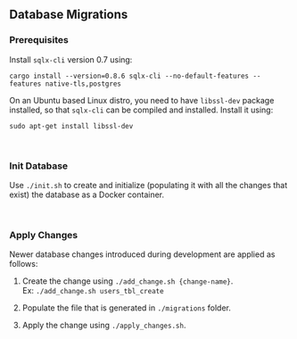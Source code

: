 ## Database Migrations

### Prerequisites

Install `sqlx-cli` version 0.7 using:

```
cargo install --version=0.8.6 sqlx-cli --no-default-features --features native-tls,postgres
```

On an Ubuntu based Linux distro, you need to have `libssl-dev` package installed,
so that `sqlx-cli` can be compiled and installed. Install it using:

```
sudo apt-get install libssl-dev
```

<br/>

### Init Database

Use `./init.sh` to create and initialize (populating it with all the changes that exist) the database as a Docker container.

<br/>

### Apply Changes

Newer database changes introduced during development are applied as follows:

1. Create the change using `./add_change.sh {change-name}`.<br/>
   Ex: `./add_change.sh users_tbl_create`

2. Populate the file that is generated in `./migrations` folder.<br/>

3. Apply the change using `./apply_changes.sh`.
